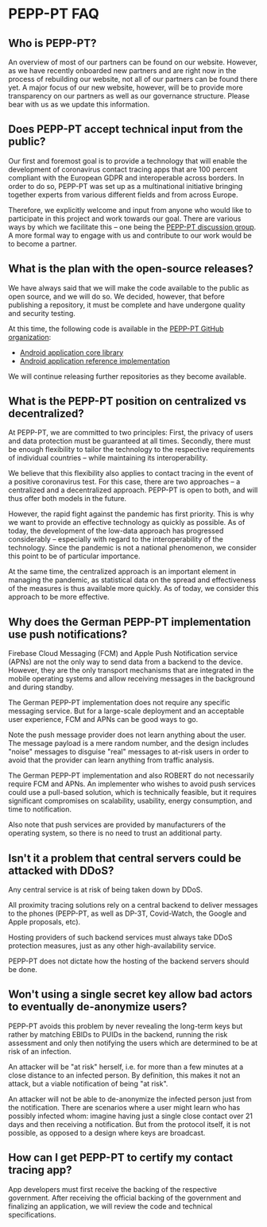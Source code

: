# PEPP-PT FAQ

## Who is PEPP-PT?

An overview of most of our partners can be found on our website. However, as we
have recently onboarded new partners and are right now in the process of
rebuilding our website, not all of our partners can be found there yet. A major
focus of our new website, however, will be to provide more transparency on our
partners as well as our governance structure. Please bear with us as we update
this information.

## Does PEPP-PT accept technical input from the public?

Our first and foremost goal is to provide a technology that will enable the
development of coronavirus contact tracing apps that are 100 percent compliant
with the European GDPR and interoperable across borders. In order to do so,
PEPP-PT was set up as a multinational initiative bringing together experts from
various different fields and from across Europe.

Therefore, we explicitly welcome and input from anyone who would like to
participate in this project and work towards our goal. There are various ways
by which we facilitate this – one being the [PEPP-PT discussion
group](https://groups.google.com/forum/#!forum/pepp-pt-discussion).  A more
formal way to engage with us and contribute to our work would be to become
a partner.

## What is the plan with the open-source releases?

We have always said that we will make the code available to the public as open
source, and we will do so.  We decided, however, that before publishing
a repository, it must be complete and have undergone quality and security
testing.

At this time, the following code is available in the [PEPP-PT GitHub
organization](https://github.com/pepp-pt):

* [Android application core library](https://github.com/pepp-pt/pepp-pt-ntk-core-android)
* [Android application reference implementation](https://github.com/pepp-pt/pepp-pt-ntk-sample-android)

We will continue releasing further repositories as they become available.

## What is the PEPP-PT position on centralized vs decentralized?

At PEPP-PT, we are committed to two principles: First, the privacy of users and
data protection must be guaranteed at all times. Secondly, there must be enough
flexibility to tailor the technology to the respective requirements of
individual countries – while maintaining its interoperability.

We believe that this flexibility also applies to contact tracing in the event of
a positive coronavirus test. For this case, there are two approaches – a
centralized and a decentralized approach. PEPP-PT is open to both, and will thus
offer both models in the future.

However, the rapid fight against the pandemic has first priority. This is why we
want to provide an effective technology as quickly as possible. As of today, the
development of the low-data approach has progressed considerably – especially
with regard to the interoperability of the technology. Since the pandemic is not
a national phenomenon, we consider this point to be of particular importance.

At the same time, the centralized approach is an important element in managing
the pandemic, as statistical data on the spread and effectiveness of the
measures is thus available more quickly. As of today, we consider this approach
to be more effective.

## Why does the German PEPP-PT implementation use push notifications?

Firebase Cloud Messaging (FCM) and Apple Push Notification service (APNs) are
not the only way to send data from a backend to the device.  However, they are
the only transport mechanisms that are integrated in the mobile operating
systems and allow receiving messages in the background and during standby.

The German PEPP-PT implementation does not require any specific messaging
service.  But for a large-scale deployment and an acceptable user experience,
FCM and APNs can be good ways to go.

Note the push message provider does not learn anything about the user.  The
message payload is a mere random number, and the design includes "noise"
messages to disguise "real" messages to at-risk users in order to avoid that
the provider can learn anything from traffic analysis.

The German PEPP-PT implementation and also ROBERT do not necessarily require
FCM and APNs.  An implementer who wishes to avoid push services could use
a pull-based solution, which is technically feasible, but it requires
significant compromises on scalability, usability, energy consumption, and time
to notification.

Also note that push services are provided by manufacturers of the operating
system, so there is no need to trust an additional party.

## Isn't it a problem that central servers could be attacked with DDoS?

Any central service is at risk of being taken down by DDoS.

All proximity tracing solutions rely on a central backend to deliver messages
to the phones (PEPP-PT, as well as DP-3T, Covid-Watch, the Google and Apple
proposals, etc).

Hosting providers of such backend services must always take DDoS protection
measures, just as any other high-availability service.

PEPP-PT does not dictate how the hosting of the backend servers should be done.

## Won't using a single secret key allow bad actors to eventually de-anonymize users?

PEPP-PT avoids this problem by never revealing the long-term keys but rather by
matching EBIDs to PUIDs in the backend, running the risk assessment and only
then notifying the users which are determined to be at risk of an infection.

An attacker will be "at risk" herself, i.e. for more than a few minutes at a
close distance to an infected person.  By definition, this makes it not an
attack, but a viable notification of being "at risk".

An attacker will not be able to de-anonymize the infected person just from the
notification.  There are scenarios where a user might learn who has possibly
infected whom: imagine having just a single close contact over 21 days and then
receiving a notification.  But from the protocol itself, it is not possible, as
opposed to a design where keys are broadcast.

## How can I get PEPP-PT to certify my contact tracing app?

App developers must first receive the backing of the respective government.
After receiving the official backing of the government and finalizing an
application, we will review the code and technical specifications.
